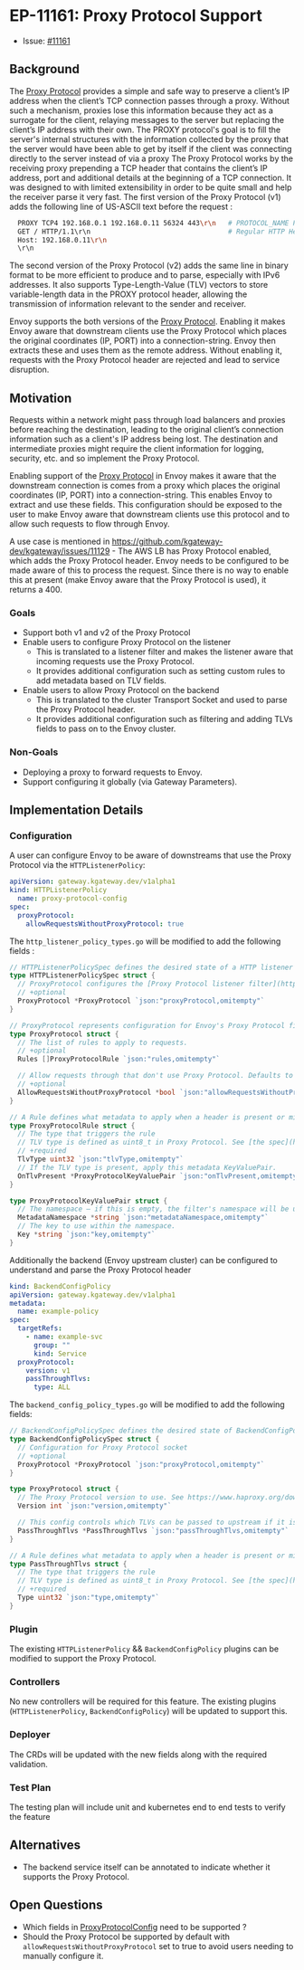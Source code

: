 # EP-11161: Proxy Protocol Support

* Issue: [#11161](https://github.com/kgateway-dev/kgateway/issues/11161)

## Background

The [Proxy Protocol](https://www.haproxy.org/download/2.1/doc/proxy-protocol.txt) provides a simple and safe way to preserve a client’s IP address when the client’s TCP connection passes through a proxy. Without such a mechanism, proxies lose this information because they act as a surrogate for the client, relaying messages to the server but replacing the client’s IP address with their own.
The PROXY protocol's goal is to fill the server's internal structures with the information collected by the proxy that the server would have been able to get by itself if the client was connecting directly to the server instead of via a proxy
The Proxy Protocol works by the receiving proxy prepending a TCP header that contains the client’s IP address, port and additional details at the beginning of a TCP connection. It was designed to with limited extensibility in order to be quite small and help the receiver parse it very fast.
The first version of the Proxy Protocol (v1) adds the following line of US-ASCII text before the request :
```bash
  PROXY TCP4 192.168.0.1 192.168.0.11 56324 443\r\n   # PROTOCOL_NAME PROTOCOL_FAMILY CLIENT_SOURCE_ADDRESS DESTINATION_ADDRESS SOURCE_PORT DESTINATION_PORT
  GET / HTTP/1.1\r\n                                  # Regular HTTP Headers
  Host: 192.168.0.11\r\n
  \r\n
```
The second version of the Proxy Protocol (v2) adds the same line in binary format to be more efficient to produce and to parse, especially with IPv6 addresses. It also supports Type-Length-Value (TLV) vectors to store variable-length data in the PROXY protocol header, allowing the transmission of information relevant to the sender and receiver.

Envoy supports the both versions of the [Proxy Protocol](https://www.envoyproxy.io/docs/envoy/latest/configuration/listeners/listener_filters/proxy_protocol.html). Enabling it makes Envoy aware that downstream clients use the Proxy Protocol which places the original coordinates (IP, PORT) into a connection-string. Envoy then extracts these and uses them as the remote address.
Without enabling it, requests with the Proxy Protocol header are rejected and lead to service disruption.

## Motivation

Requests within a network might pass through load balancers and proxies before reaching the destination, leading to the original client’s connection information such as a client's IP address being lost. The destination and intermediate proxies might require the client information for logging, security, etc. and so implement the Proxy Protocol.

Enabling support of the [Proxy Protocol](https://www.envoyproxy.io/docs/envoy/latest/configuration/listeners/listener_filters/proxy_protocol.html) in Envoy makes it aware that the downstream connection is comes from a proxy which places the original coordinates (IP, PORT) into a connection-string. This enables Envoy to extract and use these fields.
This configuration should be exposed to the user to make Envoy aware that downstream clients use this protocol and to allow such requests to flow through Envoy.

A use case is mentioned in https://github.com/kgateway-dev/kgateway/issues/11129 - The AWS LB has Proxy Protocol enabled, which adds the Proxy Protocol header. Envoy needs to be configured to be made aware of this to process the request. Since there is no way to enable this at present (make Envoy aware that the Proxy Protocol is used), it returns a 400.

### Goals
- Support both v1 and v2 of the Proxy Protocol
- Enable users to configure Proxy Protocol on the listener
  - This is translated to a listener filter and makes the listener aware that incoming requests use the Proxy Protocol.
  - It provides additional configuration such as setting custom rules to add metadata based on TLV fields.
- Enable users to allow Proxy Protocol on the backend
  - This is translated to the cluster Transport Socket and used to parse the Proxy Protocol header.
  - It provides additional configuration such as filtering and adding TLVs fields to pass on to the Envoy cluster.

### Non-Goals
- Deploying a proxy to forward requests to Envoy.
- Support configuring it globally (via Gateway Parameters).

## Implementation Details

### Configuration
A user can configure Envoy to be aware of downstreams that use the Proxy Protocol via the `HTTPListenerPolicy`:

```yaml
apiVersion: gateway.kgateway.dev/v1alpha1
kind: HTTPListenerPolicy
  name: proxy-protocol-config
spec:
  proxyProtocol:
    allowRequestsWithoutProxyProtocol: true
```

The `http_listener_policy_types.go` will be modified to add the following fields :
```go
// HTTPListenerPolicySpec defines the desired state of a HTTP listener policy.
type HTTPListenerPolicySpec struct {
  // ProxyProtocol configures the [Proxy Protocol listener filter](https://www.envoyproxy.io/docs/envoy/latest/api-v3/extensions/filters/listener/proxy_protocol/v3/proxy_protocol.proto).
  // +optional
  ProxyProtocol *ProxyProtocol `json:"proxyProtocol,omitempty"`
}

// ProxyProtocol represents configuration for Envoy's Proxy Protocol filter.
type ProxyProtocol struct {
  // The list of rules to apply to requests.
  // +optional
  Rules []ProxyProtocolRule `json:"rules,omitempty"`

  // Allow requests through that don't use Proxy Protocol. Defaults to false.
  // +optional
  AllowRequestsWithoutProxyProtocol *bool `json:"allowRequestsWithoutProxyProtocol,omitempty"`
}

// A Rule defines what metadata to apply when a header is present or missing.
type ProxyProtocolRule struct {
  // The type that triggers the rule
  // TLV type is defined as uint8_t in Proxy Protocol. See [the spec](https://www.haproxy.org/download/2.1/doc/proxy-protocol.txt) for details.
  // +required
  TlvType uint32 `json:"tlvType,omitempty"`
  // If the TLV type is present, apply this metadata KeyValuePair.
  OnTlvPresent *ProxyProtocolKeyValuePair `json:"onTlvPresent,omitempty"`
}

type ProxyProtocolKeyValuePair struct {
  // The namespace — if this is empty, the filter's namespace will be used.
  MetadataNamespace *string `json:"metadataNamespace,omitempty"`
  // The key to use within the namespace.
  Key *string `json:"key,omitempty"`
}
```

Additionally the backend (Envoy upstream cluster) can be configured to understand and parse the Proxy Protocol header

```yaml
kind: BackendConfigPolicy
apiVersion: gateway.kgateway.dev/v1alpha1
metadata:
  name: example-policy
spec:
  targetRefs:
    - name: example-svc
      group: ""
      kind: Service
  proxyProtocol:
    version: v1
    passThroughTlvs:
      type: ALL
```

The `backend_config_policy_types.go` will be modified to add the following fields:
```go
// BackendConfigPolicySpec defines the desired state of BackendConfigPolicy.
type BackendConfigPolicySpec struct {
  // Configuration for Proxy Protocol socket
  // +optional
  ProxyProtocol *ProxyProtocol `json:"proxyProtocol,omitempty"`
}

type ProxyProtocol struct {
  // The Proxy Protocol version to use. See https://www.haproxy.org/download/2.1/doc/proxy-protocol.txt for details
  Version int `json:"version,omitempty"`

  // This config controls which TLVs can be passed to upstream if it is Proxy Protocol V2 header.
  PassThroughTlvs *PassThroughTlvs `json:"passThroughTlvs,omitempty"`
}

// A Rule defines what metadata to apply when a header is present or missing.
type PassThroughTlvs struct {
  // The type that triggers the rule
  // TLV type is defined as uint8_t in Proxy Protocol. See [the spec](https://www.haproxy.org/download/2.1/doc/proxy-protocol.txt) for details.
  // +required
  Type uint32 `json:"type,omitempty"`
}
```

### Plugin

The existing `HTTPListenerPolicy` && `BackendConfigPolicy` plugins can be modified to support the Proxy Protocol.

### Controllers

No new controllers will be required for this feature. The existing plugins (`HTTPListenerPolicy`, `BackendConfigPolicy`) will be updated to support this.

### Deployer

The CRDs will be updated with the new fields along with the required validation.

### Test Plan

The testing plan will include unit and kubernetes end to end tests to verify the feature

## Alternatives
- The backend service itself can be annotated to indicate whether it supports the Proxy Protocol.

## Open Questions
- Which fields in [ProxyProtocolConfig](https://www.envoyproxy.io/docs/envoy/latest/api-v3/config/core/v3/proxy_protocol.proto.html#config-core-v3-proxyprotocolconfig) need to be supported ?
- Should the Proxy Protocol be supported by default with `allowRequestsWithoutProxyProtocol` set to true to avoid users needing to manually configure it.
